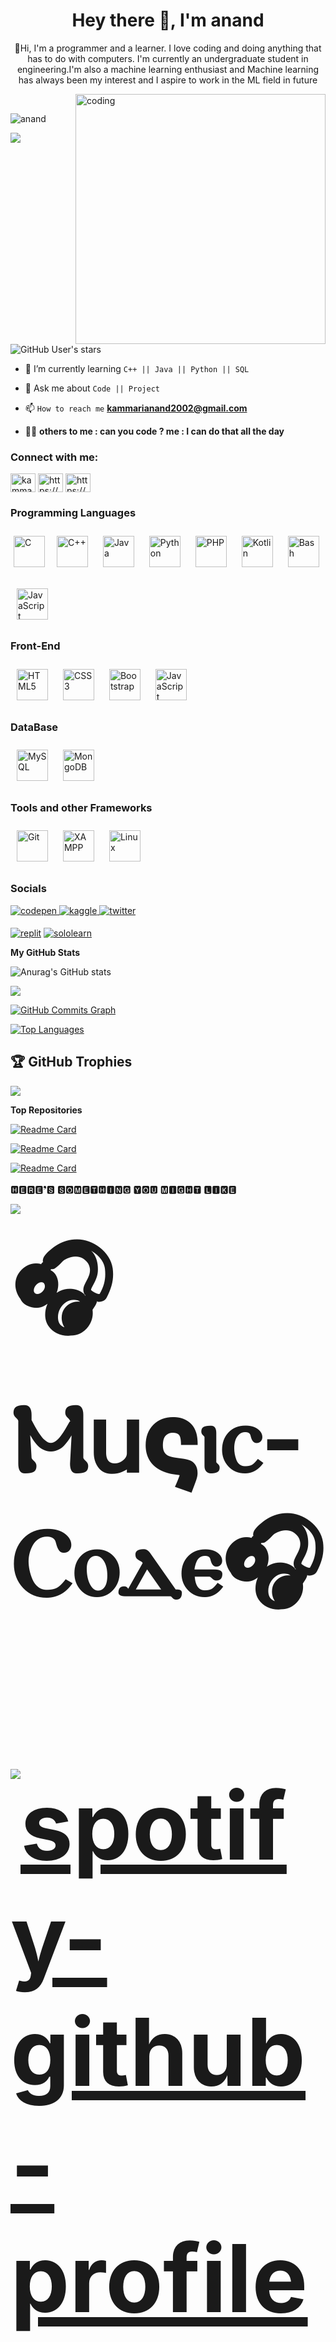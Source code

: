 <!-- ![new Image](https://raw.githubusercontent.com/Kammarianand/Kammarianand/main/linkedBanner.png) -->
<h1 align="center">Hey there 👋, I'm anand</h1>
<p align="center">🧑‍Hi, I'm a programmer and a learner. I love coding and doing anything that has to do with computers. I'm currently an undergraduate student in engineering.I'm also a machine learning enthusiast and Machine learning has always been my interest and I aspire to work in the ML field in future</p>

<img align="right" alt="coding" width="400" src="https://techovirish.com/assets/img/about/Programming.gif"><br>
<p align="left"> <img src="https://komarev.com/ghpvc/?username=anand&label=Profile%20views&color=0e75b6&style=flat" alt="anand" /> </p>

<a href="https://www.github.com/Kammarianand" target="_blank" rel="noreferrer"><img
src="https://img.shields.io/github/followers/Kammarianand?logo=github&style=for-the-badge&color=0891b2&labelColor=1c1917" /></a>
![GitHub User's stars](https://img.shields.io/github/stars/kammarianand?color=cyan&style=for-the-badge)
<!-- [![linkedin](https://img.shields.io/badge/linkedin-0A66C2?style=for-the-badge&logo=linkedin&logoColor=white&theme=cobalt)](https://www.linkedin.com/in/kammari-anand-504512230/) -->


- 🌱 I’m currently learning ```C++ || Java || Python || SQL```

- 💬 Ask me about ```Code || Project```

- 📫 ```How to reach me``` **kammarianand2002@gmail.com**

- 🧑‍💻 **others to me : can you code ? me : I can do that all the day**


<h3 align="left">Connect with me:</h3>
<p align="left">
<a href="https://dev.to/kammarianand" target="blank"><img align="center" src="https://raw.githubusercontent.com/rahuldkjain/github-profile-readme-generator/master/src/images/icons/Social/devto.svg" alt="kammarianand" height="30" width="40" /></a>
<a href="https://linkedin.com/in/https://www.linkedin.com/in/kammari-anand-504512230" target="blank"><img align="center" src="https://raw.githubusercontent.com/rahuldkjain/github-profile-readme-generator/master/src/images/icons/Social/linked-in-alt.svg" alt="https://www.linkedin.com/in/kammari-anand-504512230" height="30" width="40" /></a>
<a href="https://auth.geeksforgeeks.org/user/https://auth.geeksforgeeks.org/user/kammarianand2000/profile" target="blank"><img align="center" src="https://raw.githubusercontent.com/rahuldkjain/github-profile-readme-generator/master/src/images/icons/Social/geeks-for-geeks.svg" alt="https://auth.geeksforgeeks.org/user/kammarianand2000/profile" height="30" width="40" /></a>
</p>

<h3 align="left">Programming Languages</h3>
<a href="https://www.cprogramming.com/" target="_blank"><img style="margin: 5px" src="https://profilinator.rishav.dev/skills-assets/c-original.svg" alt="C" height="50" /></a>
<a href="https://www.cplusplus.com/" target="_blank"><img style="margin: 10px" src="https://profilinator.rishav.dev/skills-assets/cplusplus-original.svg" alt="C++" height="50" /></a>  
<a href="https://www.java.com/" target="_blank"><img style="margin: 10px" src="https://profilinator.rishav.dev/skills-assets/java-original-wordmark.svg" alt="Java" height="50" /></a>  
<a href="https://www.python.org/" target="_blank"><img style="margin: 10px" src="https://profilinator.rishav.dev/skills-assets/python-original.svg" alt="Python" height="50" /></a>
<a href="https://www.php.net/" target="_blank"><img style="margin: 10px" src="https://profilinator.rishav.dev/skills-assets/php-original.svg" alt="PHP" height="50" /></a>
<a href="https://kotlinlang.org/" target="_blank"><img style="margin: 10px" src="https://profilinator.rishav.dev/skills-assets/kotlinlang-icon.svg" alt="Kotlin" height="50" /></a>
<a href="https://www.gnu.org/software/bash/" target="_blank"><img style="margin: 10px" src="https://profilinator.rishav.dev/skills-assets/gnu_bash-icon.svg" alt="Bash" height="50"/></a> 

<a href="https://www.javascript.com/" target="_blank"><img style="margin: 10px" src="https://profilinator.rishav.dev/skills-assets/javascript-original.svg" alt="JavaScript" height="50" /></a>
</p>

<h3 align="left">Front-End</h3>
<a href="https://en.wikipedia.org/wiki/HTML5" target="_blank"><img style="margin: 10px" src="https://profilinator.rishav.dev/skills-assets/html5-original-wordmark.svg" alt="HTML5" height="50" /></a>
<a href="https://www.w3schools.com/css/" target="_blank"><img style="margin: 10px" src="https://profilinator.rishav.dev/skills-assets/css3-original-wordmark.svg" alt="CSS3" height="50" /></a>
<a href="https://getbootstrap.com/docs/3.4/javascript/" target="_blank"><img style="margin: 10px" src="https://profilinator.rishav.dev/skills-assets/bootstrap-plain.svg" alt="Bootstrap" height="50" /></a> 
<a href="https://www.javascript.com/" target="_blank"><img style="margin: 10px" src="https://profilinator.rishav.dev/skills-assets/javascript-original.svg" alt="JavaScript" height="50" /></a>
<!-- <a href="https://www.typescriptlang.org/" target="_blank"><img style="margin: 10px" src="https://profilinator.rishav.dev/skills-assets/typescript-original.svg" alt="TypeScript" height="50" /></a>  -->


<h3 align="left">DataBase</h3>
<a href="https://www.mysql.com/" target="_blank"><img style="margin: 10px" src="https://profilinator.rishav.dev/skills-assets/mysql-original-wordmark.svg" alt="MySQL" height="50" /></a> <a href="https://www.mongodb.com/" target="_blank"><img style="margin: 10px" src="https://profilinator.rishav.dev/skills-assets/mongodb-original-wordmark.svg" alt="MongoDB" height="50" /></a>  

<h3 align="left">Tools and other Frameworks</h3>
<a href="https://github.com/" target="_blank"><img style="margin: 10px" src="https://profilinator.rishav.dev/skills-assets/git-scm-icon.svg" alt="Git" height="50" /></a>
<a href="https://www.apachefriends.org/" target="_blank"><img style="margin: 10px" src="https://profilinator.rishav.dev/skills-assets/xampp.png" alt="XAMPP" height="50" /></a> 
<a href="https://www.linux.org/" target="_blank"><img style="margin: 10px" src="https://profilinator.rishav.dev/skills-assets/linux-original.svg" alt="Linux" height="50" /></a>

### Socials
<p align="left"> <a href="https://codepen.com/SuperiorCoder" target="_blank">
<img src=https://img.shields.io/badge/codepen-%23131417.svg?&style=for-the-badge&logo=codepen&logoColor=white alt=codepen style="margin-bottom: 5px;" />
</a> <a href="https://www.kaggle.com/kammarianand" target="_blank">
<img src=https://img.shields.io/badge/kaggle-%2344BAE8.svg?&style=for-the-badge&logo=kaggle&logoColor=white alt=kaggle style="margin-bottom: 5px;" />
<a href="https://twitter.com/Anand39630269" target="_blank">
<img src=https://img.shields.io/badge/twitter-%2300acee.svg?&style=for-the-badge&logo=twitter&logoColor=white alt=twitter style="margin-bottom: 5px;" />
</a>

 [![replit](https://img.shields.io/badge/replit-0A66C2?style=for-the-badge&logo=replit&logoColor=white)](https://replit.com/@kammarianand)
[![sololearn](https://img.shields.io/badge/sololearn-0A66C2?style=for-the-badge&logo=sololearn&logoColor=white)](https://www.sololearn.com/profile/20186597)

  
<!-- [![codingninjas](https://img.shields.io/badge/codingninjas-0A66C2?style=for-the-badge&logo=codingninjas&logoColor=cyan)](https://www.codingninjas.com/codestudio/profile/73c65dee-7e34-457a-aaf6-f6673777c251) -->

</p>

<b>My GitHub Stats</b>

![Anurag's GitHub stats](https://github-readme-stats.vercel.app/api?username=kammarianand&show_icons=true&theme=cobalt)


<a href="http://www.github.com/Kammarianand"><img src="https://github-readme-streak-stats.herokuapp.com/?user=Kammarianand&stroke=ffffff&background=1c1917&ring=0891b2&fire=0891b2&currStreakNum=ffffff&currStreakLabel=0891b2&sideNums=ffffff&sideLabels=ffffff&dates=ffffff&hide_border=true" /></a>

<a href="http://www.github.com/Kammarianand"><img src="https://github-readme-activity-graph.cyclic.app/graph?username=Kammarianand&bg_color=1c1917&color=ffffff&line=0891b2&point=ffffff&area_color=1c1917&area=true&hide_border=true&custom_title=GitHub%20Commits%20Graph" alt="GitHub Commits Graph" /></a>

<a href="https://github.com/Kammarianand" align="left"><img src="https://github-readme-stats.vercel.app/api/top-langs/?username=Kammarianand&langs_count=10&title_color=0891b2&text_color=ffffff&icon_color=0891b2&bg_color=1c1917&hide_border=true&locale=en&custom_title=Top%20%Languages" alt="Top Languages" /></a>

## 🏆 GitHub Trophies

![](https://github-profile-trophy.vercel.app/?username=kammarianand&theme=gruvbox&no-frame=true&no-bg=false&margin-w=4)


<b>Top Repositories</b>

[![Readme Card](https://github-readme-stats.vercel.app/api/pin/?username=kammarianand&repo=Payment_App&theme=cobalt)](https://github.com/kammarianand/Payment_App)

[![Readme Card](https://github-readme-stats.vercel.app/api/pin/?username=kammarianand&repo=Registration-login-System&theme=react)](https://github.com/kammarianand/Registration-login-System)

[![Readme Card](https://github-readme-stats.vercel.app/api/pin/?username=kammarianand&repo=Java-Threading&theme=gruvbox)](https://github.com/kammarianand/Java-Threading)
<br><br>🅷🅴🆁🅴❜🆂  🆂🅾🅼🅴🆃🅷🅸🅽🅶  🆈🅾🆄  🅼🅸🅶🅷🆃  🅻🅸🅺🅴<br>
<!-- ##Quote of the day -->
![](https://quotes-github-readme.vercel.app/api?type=horizontal&theme=radical)

<b style="font-size: 150px;">🎧Ⲙ𐌵𝛓ⲓⲥ-Ⲥⲟⲇⲉ🎧
<br><br>
[![spotify-github-profile](https://spotify-github-profile.vercel.app/api/view?uid=bpj1zufrhp20z5q8qgk7yt6h9&cover_image=true&theme=default&show_offline=false&background_color=121212&bar_color=53b14f&bar_color_cover=false)](https://spotify-github-profile.vercel.app/api/view?uid=bpj1zufrhp20z5q8qgk7yt6h9&redirect=true)
